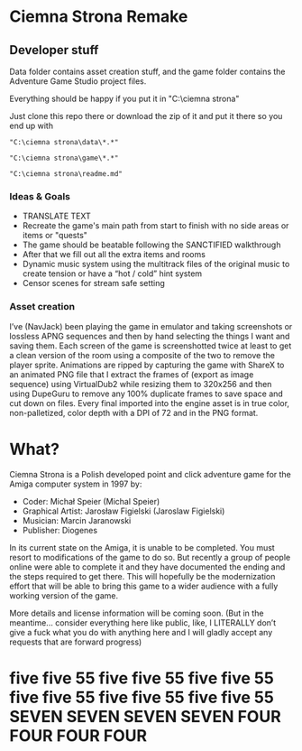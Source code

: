 # Ciemna Strona Remake

## Developer stuff

Data folder contains asset creation stuff, and the game folder contains the Adventure Game Studio project files.

Everything should be happy if you put it in "C:\ciemna strona"

Just clone this repo there or download the zip of it and put it there so you end up with

`"C:\ciemna strona\data\*.*"`

`"C:\ciemna strona\game\*.*"`

`"C:\ciemna strona\readme.md"`

### Ideas & Goals

* TRANSLATE TEXT
* Recreate the game's main path from start to finish with no side areas or items or "quests"
* The game should be beatable following the SANCTIFIED walkthrough
* After that we fill out all the extra items and rooms
* Dynamic music system using the multitrack files of the original music to create tension or have a “hot / cold” hint system
* Censor scenes for stream safe setting

### Asset creation

I’ve (NavJack) been playing the game in emulator and taking screenshots or lossless APNG sequences and then by hand selecting the things I want and saving them. Each screen of the game is screenshotted twice at least to get a clean version of the room using a composite of the two to remove the player sprite. Animations are ripped by capturing the game with ShareX to an animated PNG file that I extract the frames of (export as image sequence) using VirtualDub2 while resizing them to 320x256 and then using DupeGuru to remove any 100% duplicate frames to save space and cut down on files. Every final imported into the engine asset is in true color, non-palletized, color depth with a DPI of 72 and in the PNG format.

# What?

Ciemna Strona is a Polish developed point and click adventure game for the Amiga computer system in 1997 by:

* Coder: Michał Speier (Michal Speier)
* Graphical Artist: Jarosław Figielski (Jaroslaw Figielski)
* Musician: Marcin Jaranowski
* Publisher: Diogenes

In its current state on the Amiga, it is unable to be completed. You must resort to modifications of the game to do so. But recently a group of people online were able to complete it and they have documented the ending and the steps required to get there. This will hopefully be the modernization effort that will be able to bring this game to a wider audience with a fully working version of the game.

More details and license information will be coming soon. (But in the meantime... consider everything here like public, like, I LITERALLY don’t give a fuck what you do with anything here and I will gladly accept any requests that are forward progress)

# five five 55 five five 55 five five 55 five five 55 five five 55 five five 55 SEVEN SEVEN SEVEN SEVEN FOUR FOUR FOUR FOUR
